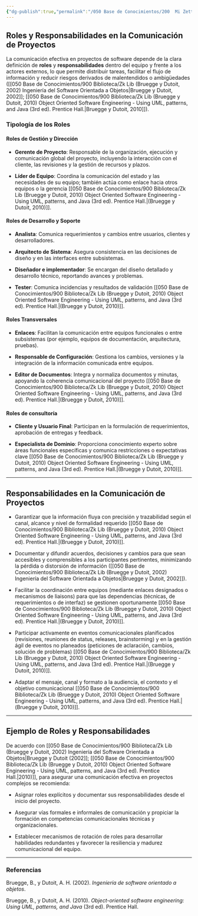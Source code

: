 ```yaml
---
{"dg-publish":true,"permalink":"/050 Base de Conocimientos/200  Mi Zettelkasten/100 Docencia/IS2/2025/Clase 09 Gestión de Comunicación en Proyectos/Zk Comunicación en Proyectos - Roles y Responsabilidades en la Comunicación de Proyectos/","tags":["#definir"]}
---
```


## Roles y Responsabilidades en la Comunicación de Proyectos

La comunicación efectiva en proyectos de software depende de la clara definición de **roles** y **responsabilidades** dentro del equipo y frente a los actores externos, lo que permite distribuir tareas, facilitar el flujo de información y reducir riesgos derivados de malentendidos o ambigüedades ([[050 Base de Conocimientos/900 Biblioteca/Zk Lib (Bruegge y Dutoit, 2002) Ingeniería del Software Orientada a Objetos\|Bruegge y Dutoit, 2002]]; [[050 Base de Conocimientos/900 Biblioteca/Zk Lib (Bruegge y Dutoit, 2010) Object Oriented Software Engineering -  Using UML, patterns, and Java (3rd ed). Prentice Hall.\|Bruegge y Dutoit, 2010]]).

### Tipología de los Roles

#### Roles de Gestión y Dirección

- **Gerente de Proyecto**: Responsable de la organización, ejecución y comunicación global del proyecto, incluyendo la interacción con el cliente, las revisiones y la gestión de recursos y plazos.
    
- **Líder de Equipo**: Coordina la comunicación del estado y las necesidades de su equipo; también actúa como enlace hacia otros equipos o la gerencia [[050 Base de Conocimientos/900 Biblioteca/Zk Lib (Bruegge y Dutoit, 2010) Object Oriented Software Engineering -  Using UML, patterns, and Java (3rd ed). Prentice Hall.\|(Bruegge y Dutoit, 2010)]].

#### Roles de Desarrollo y Soporte

- **Analista**: Comunica requerimientos y cambios entre usuarios, clientes y desarrolladores.
    
- **Arquitecto de Sistema**: Asegura consistencia en las decisiones de diseño y en las interfaces entre subsistemas.
    
- **Diseñador e implementador**: Se encargan del diseño detallado y desarrollo técnico, reportando avances y problemas.
    
- **Tester**: Comunica incidencias y resultados de validación [[050 Base de Conocimientos/900 Biblioteca/Zk Lib (Bruegge y Dutoit, 2010) Object Oriented Software Engineering -  Using UML, patterns, and Java (3rd ed). Prentice Hall.\|(Bruegge y Dutoit, 2010)]].
    
#### Roles Transversales

- **Enlaces**: Facilitan la comunicación entre equipos funcionales o entre subsistemas (por ejemplo, equipos de documentación, arquitectura, pruebas).
    
- **Responsable de Configuración**: Gestiona los cambios, versiones y la integración de la información comunicada entre equipos.
    
- **Editor de Documentos**: Integra y normaliza documentos y minutas, apoyando la coherencia comunicacional del proyecto [[050 Base de Conocimientos/900 Biblioteca/Zk Lib (Bruegge y Dutoit, 2010) Object Oriented Software Engineering -  Using UML, patterns, and Java (3rd ed). Prentice Hall.\|(Bruegge y Dutoit, 2010)]].

#### Roles de consultoría

- **Cliente y Usuario Final**: Participan en la formulación de requerimientos, aprobación de entregas y feedback.
    
- **Especialista de Dominio**: Proporciona conocimiento experto sobre áreas funcionales específicas y comunica restricciones o expectativas clave [[050 Base de Conocimientos/900 Biblioteca/Zk Lib (Bruegge y Dutoit, 2010) Object Oriented Software Engineering -  Using UML, patterns, and Java (3rd ed). Prentice Hall.\|(Bruegge y Dutoit, 2010)]].

---

## Responsabilidades en la Comunicación de Proyectos

- Garantizar que la información fluya con precisión y trazabilidad según el canal, alcance y nivel de formalidad requerido [[050 Base de Conocimientos/900 Biblioteca/Zk Lib (Bruegge y Dutoit, 2010) Object Oriented Software Engineering -  Using UML, patterns, and Java (3rd ed). Prentice Hall.\|(Bruegge y Dutoit, 2010)]].
    
- Documentar y difundir acuerdos, decisiones y cambios para que sean accesibles y comprensibles a los participantes pertinentes, minimizando la pérdida o distorsión de información ([[050 Base de Conocimientos/900 Biblioteca/Zk Lib (Bruegge y Dutoit, 2002) Ingeniería del Software Orientada a Objetos\|Bruegge y Dutoit, 2002]]).
    
- Facilitar la coordinación entre equipos (mediante enlaces designados o mecanismos de liaisons) para que las dependencias (técnicas, de requerimientos o de interfaz) se gestionen oportunamente [[050 Base de Conocimientos/900 Biblioteca/Zk Lib (Bruegge y Dutoit, 2010) Object Oriented Software Engineering -  Using UML, patterns, and Java (3rd ed). Prentice Hall.\|(Bruegge y Dutoit, 2010)]].
    
- Participar activamente en eventos comunicacionales planificados (revisiones, reuniones de status, releases, brainstorming) y en la gestión ágil de eventos no planeados (peticiones de aclaración, cambios, solución de problemas) [[050 Base de Conocimientos/900 Biblioteca/Zk Lib (Bruegge y Dutoit, 2010) Object Oriented Software Engineering -  Using UML, patterns, and Java (3rd ed). Prentice Hall.\|(Bruegge y Dutoit, 2010)]].
    
- Adaptar el mensaje, canal y formato a la audiencia, el contexto y el objetivo comunicacional [[050 Base de Conocimientos/900 Biblioteca/Zk Lib (Bruegge y Dutoit, 2010) Object Oriented Software Engineering -  Using UML, patterns, and Java (3rd ed). Prentice Hall.\|(Bruegge y Dutoit, 2010)]].
    

---

## Ejemplo de Roles y Responsabilidades

De acuerdo con [[050 Base de Conocimientos/900 Biblioteca/Zk Lib (Bruegge y Dutoit, 2002) Ingeniería del Software Orientada a Objetos\|Bruegge y Dutoit (2002]]; [[050 Base de Conocimientos/900 Biblioteca/Zk Lib (Bruegge y Dutoit, 2010) Object Oriented Software Engineering -  Using UML, patterns, and Java (3rd ed). Prentice Hall.\|2010)]], para asegurar una comunicación efectiva en proyectos complejos se recomienda:

- Asignar roles explícitos y documentar sus responsabilidades desde el inicio del proyecto.
    
- Asegurar vías formales e informales de comunicación y propiciar la formación en competencias comunicacionales técnicas y organizacionales.
    
- Establecer mecanismos de rotación de roles para desarrollar habilidades redundantes y favorecer la resiliencia y madurez comunicacional del equipo.

---
### Referencias

<div class="transclusion internal-embed is-loaded"><div class="markdown-embed">



Bruegge, B., y Dutoit, A. H. (2002). _Ingeniería de software orientado a objetos_. 

</div></div>


<div class="transclusion internal-embed is-loaded"><div class="markdown-embed">



Bruegge, B., y Dutoit, A. H. (2010). _Object-oriented software engineering: Using UML, patterns, and Java_ (3rd ed). Prentice Hall. 

</div></div>

